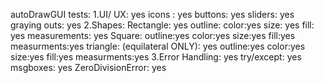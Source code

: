 autoDrawGUI tests:
    1.UI/ UX: yes
        icons : yes
        buttons: yes
        sliders: yes
        graying outs: yes
    2.Shapes:
        Rectangle: yes
            outline:
                color:yes
                size: yes
            fill: yes
            measurements: yes
        Square:
            outline:yes
                color:yes
                size:yes
            fill:yes
            measurments:yes
        triangle: (equilateral ONLY): yes
            outline:yes
                color:yes
                size:yes
            fill:yes
            measurments:yes
    3.Error Handling: yes
        try/except: yes
        msgboxes: yes
        ZeroDivisionError: yes
